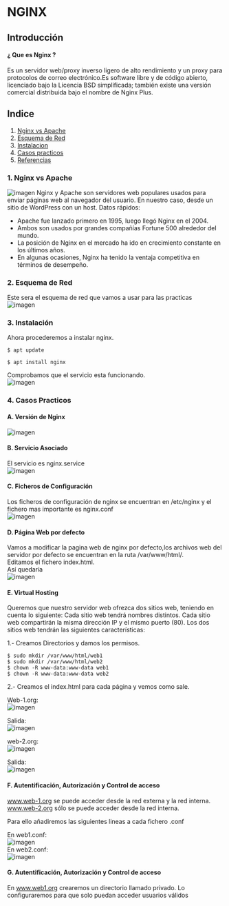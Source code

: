 # NGINX
## Introducción
#### ¿ Que es Nginx ?
Es un servidor web/proxy inverso ligero de alto rendimiento y un proxy para protocolos de correo electrónico.Es software libre y de código abierto, licenciado bajo la Licencia BSD simplificada; también existe una versión comercial distribuida bajo el nombre de Nginx Plus.
## Indice
1. [Nginx vs Apache](#comparativa)
2. [Esquema de Red](#esquema)
3. [Instalacion](#instalacion)
4. [Casos practicos](#practicas)
5. [Referencias](#referencias)
<a name="comparativa"></a>
### 1. Nginx vs Apache
![imagen](imagenes/comparativa.jpg)
Nginx y Apache son servidores web populares usados para enviar páginas web al navegador del usuario. En nuestro caso, desde un sitio de WordPress con un host. Datos rápidos:

- Apache fue lanzado primero en 1995, luego llegó Nginx en el 2004.
- Ambos son usados por grandes compañías Fortune 500 alrededor del mundo.
- La posición de Nginx en el mercado ha ido en crecimiento constante en los últimos años.
- En algunas ocasiones, Nginx ha tenido la ventaja competitiva en términos de desempeño.
<a name="esquema"></a>
### 2. Esquema de Red
Este sera el esquema de red que vamos a usar para las practicas  
![imagen](imagenes/esquema.jpg)  
<a name="instalacion"></a>
### 3. Instalación
Ahora procederemos a instalar nginx.

```
$ apt update
```
```
$ apt install nginx
```
Comprobamos que el servicio esta funcionando.  
![imagen](imagenes/status.jpg)  

<a name="practicas"></a>
### 4. Casos Practicos
#### A. Versión de Nginx  
![imagen](imagenes/version.jpg)
#### B. Servicio Asociado
El servicio es nginx.service  
![imagen](imagenes/status.jpg)
#### C. Ficheros de Configuración
Los ficheros de configuración de nginx se encuentran en /etc/nginx y el fichero mas importante es nginx.conf  
![imagen](imagenes/nginx.conf.jpg)  
#### D. Página Web por defecto  
Vamos a modificar la pagina web de nginx por defecto,los archivos web del servidor por defecto se encuentran en la ruta /var/www/html/.  
Editamos el fichero index.html.  
Así quedaría  
![imagen](imagenes/pagina.jpg) 
#### E. Virtual Hosting
Queremos que nuestro servidor web ofrezca dos sitios web, teniendo en cuenta lo siguiente:
Cada sitio web tendrá nombres distintos.
Cada sitio web compartirán la misma dirección IP y el mismo puerto (80).
Los dos sitios web tendrán las siguientes características:

1.- Creamos Directorios y damos los permisos.

```
$ sudo mkdir /var/www/html/web1
$ sudo mkdir /var/www/html/web2
$ chown -R www-data:www-data web1
$ chown -R www-data:www-data web2
```

2.- Creamos el index.html para cada página y vemos como sale.

Web-1.org:  
![imagen](imagenes/web-1.jpg)

Salida:  
![imagen](imagenes/1.jpg)

web-2.org:   
![imagen](imagenes/web-2.jpg)

Salida:  
![imagen](imagenes/2.jpg)  

#### F. Autentificación, Autorización y Control de acceso  
www.web-1.org se puede acceder desde la red externa y la red interna.  
www.web-2.org sólo se puede acceder desde la red interna.  

Para ello añadiremos las siguientes lineas a cada fichero .conf  

En web1.conf:  
![imagen](imagenes/allow1.jpg)  
En web2.conf:  
![imagen](imagenes/allow2.jpg)  

#### G. Autentificación, Autorización y Control de acceso    
En www.web1.org crearemos un directorio llamado privado.
Lo configuraremos para que solo puedan acceder usuarios válidos

